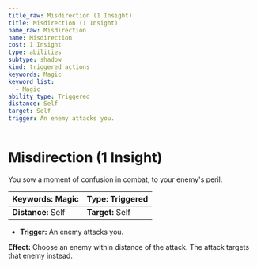 ```yaml
---
title_raw: Misdirection (1 Insight)
title: Misdirection (1 Insight)
name_raw: Misdirection
name: Misdirection
cost: 1 Insight
type: abilities
subtype: shadow
kind: triggered actions
keywords: Magic
keyword_list:
  - Magic
ability_type: Triggered
distance: Self
target: Self
trigger: An enemy attacks you.
---
```


# Misdirection (1 Insight)

You sow a moment of confusion in combat, to your enemy's peril.

<!-- @nosort -->

| **Keywords:** Magic | **Type:** Triggered |
| :------------------ | :------------------ |
| **Distance:** Self  | **Target:** Self    |

- **Trigger:** An enemy attacks you.

**Effect:** Choose an enemy within distance of the attack. The attack targets that enemy instead.
